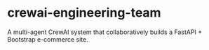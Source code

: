 # crewai-engineering-team
A multi-agent CrewAI system that collaboratively builds a FastAPI + Bootstrap e-commerce site.
